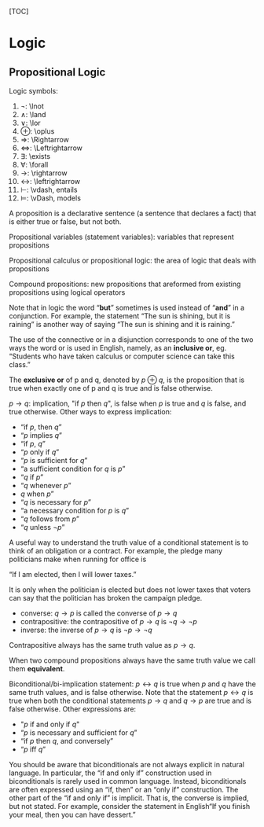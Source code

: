 [TOC]

# Logic

## Propositional Logic

Logic symbols:

1. $\lnot$: \lnot
2. $\land$: \land
3. $\lor$: \lor
4. $\oplus$: \oplus
5. $\Rightarrow$: \Rightarrow
6. $\Leftrightarrow$: \Leftrightarrow
7. $\exists$: \exists
8. $\forall$: \forall
7. $\rightarrow$: \rightarrow
8. $\leftrightarrow$: \leftrightarrow
10. $\vdash$: \vdash, entails
11. $\vDash$: \vDash, models


A proposition is a declarative sentence (a sentence that declares a fact) that is either true or false, but not both.

Propositional variables (statement variables): variables that represent propositions

Propositional calculus or propositional logic: the area of logic that deals with propositions

Compound propositions: new propositions that areformed from existing propositions using logical operators

Note that in logic the word “**but**” sometimes is used instead of “**and**” in a conjunction. For example, the statement “The sun is shining, but it is raining” is another way of saying “The sun is shining and it is raining.”

The use of the connective or in a disjunction corresponds to one of the two ways the word
or is used in English, namely, as an **inclusive or**, eg. “Students who have taken calculus or computer science can take this class.”

The **exclusive or** of p and q, denoted by $p \oplus q$, is the proposition that is true when exactly one of p and q is true and is false otherwise.

$p \rightarrow q$: implication, "if $p$ then $q$", is false when $p$ is true and $q$ is false, and true otherwise. Other ways to express implication:

- “if $p$, then $q$” 
- “$p$ implies $q$”
- “if $p$, $q$” 
- “$p$ only if $q$”
- “$p$ is sufficient for $q$” 
- “a sufficient condition for $q$ is $p$”
- “$q$ if $p$” 
- “$q$ whenever $p$”
- $q$ when $p$” 
- “$q$ is necessary for $p$”
- “a necessary condition for $p$ is $q$” 
- “$q$ follows from $p$”
- “$q$ unless $\lnot p$”

A useful way to understand the truth value of a conditional statement is to think of an obligation or a contract. For example, the pledge many politicians make when running for office is

“If I am elected, then I will lower taxes.”

It is only when the politician is elected but does not lower taxes that voters can say that the politician has broken the campaign pledge.

- converse: $q \rightarrow p$ is called the converse of $p \rightarrow q$
- contrapositive: the contrapositive of $p \rightarrow q$ is $\lnot q \rightarrow \lnot p$
- inverse: the inverse of $p \rightarrow q$ is $\lnot p \rightarrow \lnot q$

Contrapositive always has the same truth value as $p \rightarrow q$.

When two compound propositions always have the same truth value we call them **equivalent**.

Biconditional/bi-implication statement: $p \leftrightarrow q$ is true when $p$ and $q$ have the same truth values, and is false otherwise. Note that the statement $p \leftrightarrow q$ is true when both
the conditional statements $p \rightarrow q$ and $q \rightarrow p$ are true and is false otherwise. Other expressions are:

- "$p$ if and only if $q$"
- “$p$ is necessary and sufficient for $q$”
- “if $p$ then $q$, and conversely”
- “$p$ iff $q$”

You should be aware that biconditionals are not always explicit in natural language. In particular, the “if and only if” construction used in biconditionals is rarely used in common language. Instead, biconditionals are often expressed using an “if, then” or an “only if” construction. The other part of the “if and only if” is implicit. That is, the converse is implied, but not stated. For example, consider the statement in English“If you finish your meal, then you can have dessert.”

